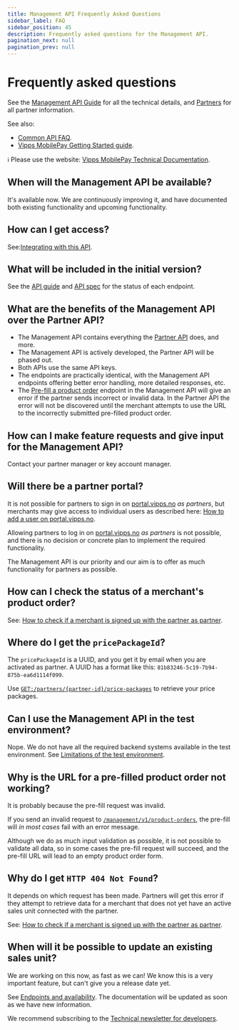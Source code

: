 ```yaml
---
title: Management API Frequently Asked Questions
sidebar_label: FAQ
sidebar_position: 45
description: Frequently asked questions for the Management API.
pagination_next: null
pagination_prev: null
---
```


# Frequently asked questions

See the
[Management API Guide](management-api-guide.md)
for all the technical details, and
[Partners](https://developer.vippsmobilepay.com/docs/partner/)
for all partner information.

See also:
* [Common API FAQ](https://developer.vippsmobilepay.com/docs/faqs).
* [Vipps MobilePay Getting Started guide](https://developer.vippsmobilepay.com/docs/getting-started).

<!-- START_COMMENT -->

ℹ️ Please use the website:
[Vipps MobilePay Technical Documentation](https://developer.vippsmobilepay.com/).

<!-- END_COMMENT -->

## When will the Management API be available?

It's available now. We are continuously improving it, and have documented both existing functionality
and upcoming functionality. 

## How can I get access?

See:[Integrating with this API](https://developer.vippsmobilepay.com/docs/APIs/management-api/management-api-guide/#integrating-with-this-api).

## What will be included in the initial version?

See the
[API guide](https://developer.vippsmobilepay.com/docs/APIs/management-api/management-api-guide/)
and
[API spec](https://developer.vippsmobilepay.com/api/management/)
for the status of each endpoint.

## What are the benefits of the Management API over the Partner API?

* The Management API contains everything the
  [Partner API](https://developer.vippsmobilepay.com/docs/APIs/partner-api/) does, and more.
* The Management API is actively developed, the Partner API will be phased out.
* Both APIs use the same API keys.
* The endpoints are practically identical, with the Management API endpoints offering better
  error handling, more detailed responses, etc.
* The
  [Pre-fill a product order](https://developer.vippsmobilepay.com/docs/APIs/management-api/management-api-guide/#pre-fill-a-product-order)
  endpoint in the Management API will give an error if the partner sends incorrect or invalid data.
  In the Partner API the error will not be discovered until the merchant attempts to use the URL
  to the incorrectly submitted pre-filled product order.  

## How can I make feature requests and give input for the Management API?

Contact your partner manager or key account manager.

## Will there be a partner portal?

It is not possible for partners to sign in on
[portal.vipps.no](https://portal.vipps.no)
_as partners_, but merchants may give access to individual users
as described here:
[How to add a user on portal.vipps.no](https://developer.vippsmobilepay.com/docs/partner/add-portal-user/).

Allowing partners to log in on
[portal.vipps.no](https://portal.vipps.no)
_as partners_ is not possible,
and there is no decision or concrete plan to implement the required functionality.

The Management API is our priority and our aim is to offer as much functionality for partners
as possible.

## How can I check the status of a merchant's product order?

See:
[How to check if a merchant is signed up with the partner as partner](https://developer.vippsmobilepay.com/docs/partner/#how-to-check-if-a-merchant-is-signed-up-with-the-partner-as-partner).

## Where do I get the `pricePackageId`?

The `pricePackageId` is a UUID, and you get it by email when you are activated as partner.
A UUID has a format like this: `81b83246-5c19-7b94-875b-ea6d1114f099`.

Use
[`GET:/partners/{partner-id}/price-packages`](https://developer.vippsmobilepay.com/api/management/#tag/Partners/operation/getPartnerPricePackages)
to retrieve your price packages.

## Can I use the Management API in the test environment?

Nope. We do not have all the required backend systems available in the test
environment. See
[Limitations of the test environment](https://developer.vippsmobilepay.com/docs/test-environment/#limitations-of-the-test-environment).

## Why is the URL for a pre-filled product order not working?

It is probably because the pre-fill request was invalid.

If you send an invalid request to
[`/management/v1/product-orders`](https://developer.vippsmobilepay.com/api/management/#tag/Product-orders/operation/orderProduct),
the pre-fill will _in most cases_ fail with an error message.

Although we do as much input validation as possible, it is not possible to validate all data, so in some cases the
pre-fill request will succeed, and the pre-fill URL will lead to an empty product order form.

## Why do I get `HTTP 404 Not Found`?

It depends on which request has been made.
Partners will get this error if they attempt to retrieve data for a merchant that does not yet have
an active sales unit connected with the partner.

See:
[How to check if a merchant is signed up with the partner as partner](https://developer.vippsmobilepay.com/docs/partner#how-to-check-if-a-merchant-is-signed-up-with-the-partner-as-partner).

## When will it be possible to update an existing sales unit?

We are working on this now, as fast as we can!
We know this is a very important feature, but can't give you a release date yet.

See
[Endpoints and availability](https://developer.vippsmobilepay.com/docs/APIs/management-api/management-api-guide/#endpoints-and-availability).
The documentation will be updated as soon as we have new information.

We recommend subscribing to the
[Technical newsletter for developers](https://developer.vippsmobilepay.com/docs/newsletters).
